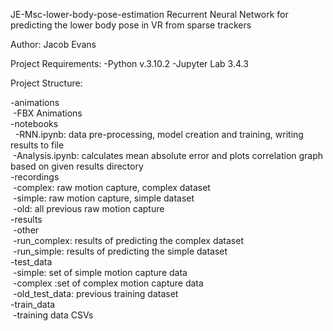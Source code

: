 JE-Msc-lower-body-pose-estimation
Recurrent Neural Network for predicting the lower body pose in VR from sparse trackers

Author: Jacob Evans 

Project Requirements:
-Python v.3.10.2
-Jupyter Lab 3.4.3



Project Structure:

-animations<br />
&nbsp;-FBX Animations<br />
-notebooks<br />
&nbsp;&nbsp;-RNN.ipynb: data pre-processing, model creation and training, writing results to file<br />
&nbsp;-Analysis.ipynb: calculates mean absolute error and plots correlation graph based on given results directory<br />
-recordings<br />
&nbsp;-complex: raw motion capture, complex dataset<br />
&nbsp;-simple: raw motion capture, simple dataset<br />
&nbsp;-old: all previous raw motion capture<br />
-results<br />
&nbsp;-other<br />
&nbsp;-run_complex: results of predicting the complex dataset<br />
&nbsp;-run_simple: results of predicting the simple dataset<br />
-test_data<br />
&nbsp;-simple: set of simple motion capture data<br />
&nbsp;-complex :set of complex motion capture data<br />
&nbsp;-old_test_data: previous training dataset <br />
-train_data<br />
&nbsp;-training data CSVs<br />


 
